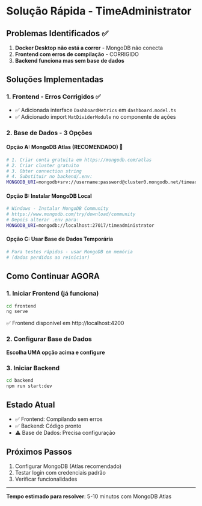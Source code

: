 # Solução Rápida - TimeAdministrator

## Problemas Identificados ✅

1. **Docker Desktop não está a correr** - MongoDB não conecta
2. **Frontend com erros de compilação** - CORRIGIDO
3. **Backend funciona mas sem base de dados**

## Soluções Implementadas

### 1. Frontend - Erros Corrigidos ✅
- ✅ Adicionada interface `DashboardMetrics` em `dashboard.model.ts`
- ✅ Adicionado import `MatDividerModule` no componente de ações

### 2. Base de Dados - 3 Opções

#### Opção A: MongoDB Atlas (RECOMENDADO) 🌟
```bash
# 1. Criar conta gratuita em https://mongodb.com/atlas
# 2. Criar cluster gratuito
# 3. Obter connection string
# 4. Substituir no backend/.env:
MONGODB_URI=mongodb+srv://username:password@cluster0.mongodb.net/timeadministrator
```

#### Opção B: Instalar MongoDB Local
```bash
# Windows - Instalar MongoDB Community
# https://www.mongodb.com/try/download/community
# Depois alterar .env para:
MONGODB_URI=mongodb://localhost:27017/timeadministrator
```

#### Opção C: Usar Base de Dados Temporária
```bash
# Para testes rápidos - usar MongoDB em memória
# (dados perdidos ao reiniciar)
```

## Como Continuar AGORA

### 1. Iniciar Frontend (já funciona)
```bash
cd frontend
ng serve
```
✅ Frontend disponível em http://localhost:4200

### 2. Configurar Base de Dados
**Escolha UMA opção acima e configure**

### 3. Iniciar Backend
```bash
cd backend
npm run start:dev
```

## Estado Atual
- ✅ Frontend: Compilando sem erros
- ✅ Backend: Código pronto
- ⚠️ Base de Dados: Precisa configuração

## Próximos Passos
1. Configurar MongoDB (Atlas recomendado)
2. Testar login com credenciais padrão
3. Verificar funcionalidades

---
**Tempo estimado para resolver**: 5-10 minutos com MongoDB Atlas